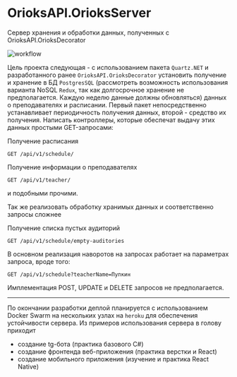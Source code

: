 # OrioksAPI.OrioksServer
Сервер хранения и обработки данных, полученных с OrioksAPI.OrioksDecorator

![workflow](https://github.com/stalinon/OrioksAPI.OrioksServer/workflows/.NET/badge.svg)

Цель проекта следующая - с использованием пакета `Quartz.NET` и разработанного ранее `OrioksAPI.OrioksDecorator` установить получение и хранение в БД `PostgresSQL` (рассмотреть возможность использования варианта NoSQL `Redux`, так как долгосрочное хранение не предполагается. Каждую неделю данные должны обновляться)
данных о преподавателях и расписании. Первый пакет непосредственно устанавливает периодичность получения данных, второй - средство их получения.
Написать контроллеры, которые обеспечат выдачу этих данных простыми GET-запросами:

Получение расписания
```http
GET /api/v1/schedule/
```

Получение информации о преподавателях
```http
GET /api/v1/teacher/
```

и подобными прочими.

Так же реализовать обработку хранимых данных и соответственно запросы сложнее

Получение списка пустых аудиторий
```http
GET /api/v1/schedule/empty-auditories
```
В основном реализация наворотов на запросах работает на параметрах запроса, вроде того:
```http
GET /api/v1/schedule?teacherName=Пупкин
```

Имплементация POST, UPDATE и DELETE запросов не предполагается.

---

По окончании разработки деплой планируется с использованием Docker Swarm на нескольких узлах на `heroku` для обеспечения устойчивости сервера.
Из примеров использования сервера в голову приходит 
- создание tg-бота (практика базового C#)
- создание фронтенда веб-приложения (практика верстки и React)
- создание мобильного приложения (изучение и практика React Native)
